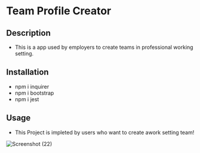 # Team Profile Creator

## Description
- This is a app used by employers to create teams in professional working setting.

## Installation
- npm i inquirer 
- npm i bootstrap
- npm i jest

## Usage

- This Project is impleted by users who want to create awork setting team!

![Screenshot (22)](https://user-images.githubusercontent.com/95250008/170462938-a79f1e67-8ed4-4731-952b-a05680c6d792.png)
